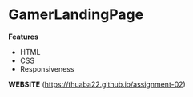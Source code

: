 # GamerLandingPage
**Features**
- HTML
- CSS
- Responsiveness

**WEBSITE**
(https://thuaba22.github.io/assignment-02)
